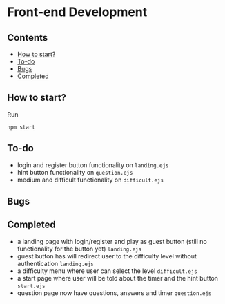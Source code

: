 # Front-end Development

## Contents
- [How to start?](#how-to-start)
- [To-do](#to-do)
- [Bugs](#bugs)
- [Completed](#completed)

## How to start?
Run
```
npm start
```
## To-do
- login and register button functionality on `landing.ejs`
- hint button functionality on `question.ejs`
- medium and difficult functionality on `difficult.ejs`

## Bugs
## Completed
- a landing page with login/register and play as guest button (still no functionality for the button yet) `landing.ejs`
- guest button has will redirect user to the difficulty level without authentication `landing.ejs`
- a difficulty menu where user can select the level `difficult.ejs`
- a start page where user will be told about the timer and the hint button `start.ejs`
- question page now have questions, answers and timer `question.ejs`


